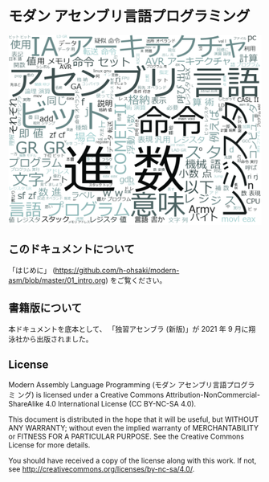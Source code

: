 # モダン アセンブリ言語プログラミング

![wordcloud](https://github.com/h-ohsaki/modern-asm/raw/master/figure/wc.png)

## このドキュメントについて

「はじめに」 (https://github.com/h-ohsaki/modern-asm/blob/master/01_intro.org) をご覧ください。

## 書籍版について

本ドキュメントを底本として、
「独習アセンブラ (新版)」が 2021 年 9 月に翔泳社から出版されました。

## License

Modern Assembly Language Programming (モダン アセンブリ言語プログラミ
ング) is licensed under a Creative Commons
Attribution-NonCommercial-ShareAlike 4.0 International License (CC
BY-NC-SA 4.0).

This document is distributed in the hope that it will be useful, but
WITHOUT ANY WARRANTY; without even the implied warranty of
MERCHANTABILITY or FITNESS FOR A PARTICULAR PURPOSE.  See the Creative
Commons License for more details.

You should have received a copy of the license along with this work.
If not, see <http://creativecommons.org/licenses/by-nc-sa/4.0/>.
